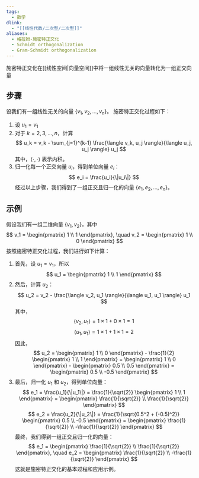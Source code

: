 ```yaml
---
tags:
  - 数学
dlink:
  - "[[线性代数/二次型/二次型]]"
aliases:
  - 格拉姆-施密特正交化
  - Schmidt orthogonalization
  - Gram-Schmidt orthogonalization
---
```

施密特正交化在[[线性空间|向量空间]]中将一组线性无关的向量转化为一组正交向量
## 步骤
设我们有一组线性无关的向量 $\{v_1, v_2, \ldots, v_n\}$。
施密特正交化过程如下：
1. 设 $u_1 = v_1$
2. 对于 $k = 2, 3, \ldots, n$，计算
   $$
   u_k = v_k - \sum_{j=1}^{k-1} \frac{\langle v_k, u_j \rangle}{\langle u_j, u_j \rangle} u_j
   $$
   其中，$\langle \cdot, \cdot \rangle$ 表示内积。
3. 归一化每一个正交向量 $u_i$，得到单位向量 $e_i$：
   $$
   e_i = \frac{u_i}{\|u_i\|}
   $$
经过以上步骤，我们得到了一组正交且归一化的向量 $\{e_1, e_2, \ldots, e_n\}$。
## 示例
假设我们有一组二维向量 $\{v_1, v_2\}$，其中
$$
v_1 = \begin{pmatrix} 1 \\ 1 \end{pmatrix}, \quad v_2 = \begin{pmatrix} 1 \\ 0 \end{pmatrix}
$$
按照施密特正交化过程，我们进行如下计算：
1. 首先，设 $u_1 = v_1$，所以
$$
u_1 = \begin{pmatrix} 1 \\ 1 \end{pmatrix}
$$
2. 然后，计算 $u_2$：
$$
u_2 = v_2 - \frac{\langle v_2, u_1 \rangle}{\langle u_1, u_1 \rangle} u_1
$$
其中，
$$
\langle v_2, u_1 \rangle = 1 \times 1 + 0 \times 1 = 1
$$
$$
\langle u_1, u_1 \rangle = 1 \times 1 + 1 \times 1 = 2
$$
因此，
$$
u_2 = \begin{pmatrix} 1 \\ 0 \end{pmatrix} - \frac{1}{2} \begin{pmatrix} 1 \\ 1 \end{pmatrix} = \begin{pmatrix} 1 \\ 0 \end{pmatrix} - \begin{pmatrix} 0.5 \\ 0.5 \end{pmatrix} = \begin{pmatrix} 0.5 \\ -0.5 \end{pmatrix}
$$
3. 最后，归一化 $u_1$ 和 $u_2$，得到单位向量：
   $$
   e_1 = \frac{u_1}{\|u_1\|} = \frac{1}{\sqrt{2}} \begin{pmatrix} 1 \\ 1 \end{pmatrix} = \begin{pmatrix} \frac{1}{\sqrt{2}} \\ \frac{1}{\sqrt{2}} \end{pmatrix}
   $$
   $$
   e_2 = \frac{u_2}{\|u_2\|} = \frac{1}{\sqrt{0.5^2 + (-0.5)^2}} \begin{pmatrix} 0.5 \\ -0.5 \end{pmatrix} = \begin{pmatrix} \frac{1}{\sqrt{2}} \\ -\frac{1}{\sqrt{2}} \end{pmatrix}
   $$
最终，我们得到一组正交且归一化的向量：
$$
e_1 = \begin{pmatrix} \frac{1}{\sqrt{2}} \\ \frac{1}{\sqrt{2}} \end{pmatrix}, \quad e_2 = \begin{pmatrix} \frac{1}{\sqrt{2}} \\ -\frac{1}{\sqrt{2}} \end{pmatrix}
$$
这就是施密特正交化的基本过程和应用示例。